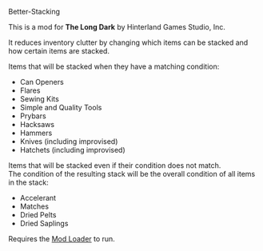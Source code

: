 Better-Stacking


This is a mod for **The Long Dark** by Hinterland Games Studio, Inc.


It reduces inventory clutter by changing which items can be stacked and how certain items are stacked.


Items that will be stacked when they have a matching condition:

* Can Openers
* Flares
* Sewing Kits
* Simple and Quality Tools
* Prybars
* Hacksaws
* Hammers
* Knives (including improvised)
* Hatchets (including improvised)



Items that will be stacked even if their condition does not match.  
The condition of the resulting stack will be the overall condition of all items in the stack:

* Accelerant
* Matches
* Dried Pelts
* Dried Saplings


Requires the [Mod Loader](https://github.com/zeobviouslyfakeacc/ModLoaderInstaller) to run.
